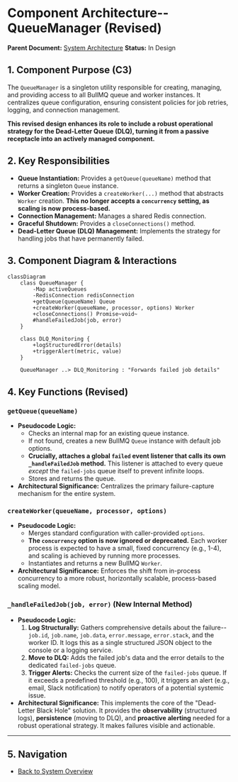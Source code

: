 # Component Architecture-- QueueManager (Revised)

**Parent Document:** [System Architecture](./system_overview.md)
**Status:** In Design

## 1. Component Purpose (C3)

The `QueueManager` is a singleton utility responsible for creating, managing, and providing access to all BullMQ queue and worker instances. It centralizes queue configuration, ensuring consistent policies for job retries, logging, and connection management.

**This revised design enhances its role to include a robust operational strategy for the Dead-Letter Queue (DLQ), turning it from a passive receptacle into an actively managed component.**

## 2. Key Responsibilities

-   **Queue Instantiation:** Provides a `getQueue(queueName)` method that returns a singleton `Queue` instance.
-   **Worker Creation:** Provides a `createWorker(...)` method that abstracts `Worker` creation. **This no longer accepts a `concurrency` setting, as scaling is now process-based.**
-   **Connection Management:** Manages a shared Redis connection.
-   **Graceful Shutdown:** Provides a `closeConnections()` method.
-   **Dead-Letter Queue (DLQ) Management:** Implements the strategy for handling jobs that have permanently failed.

## 3. Component Diagram & Interactions

```mermaid
classDiagram
    class QueueManager {
        -Map activeQueues
        -RedisConnection redisConnection
        +getQueue(queueName) Queue
        +createWorker(queueName, processor, options) Worker
        +closeConnections() Promise~void~
        #handleFailedJob(job, error)
    }

    class DLQ_Monitoring {
        +logStructuredError(details)
        +triggerAlert(metric, value)
    }

    QueueManager ..> DLQ_Monitoring : "Forwards failed job details"

```

## 4. Key Functions (Revised)

### `getQueue(queueName)`
-   **Pseudocode Logic:**
    -   Checks an internal map for an existing queue instance.
    -   If not found, creates a new BullMQ `Queue` instance with default job options.
    -   **Crucially, attaches a global `failed` event listener that calls its own `_handleFailedJob` method.** This listener is attached to every queue *except* the `failed-jobs` queue itself to prevent infinite loops.
    -   Stores and returns the queue.
-   **Architectural Significance:** Centralizes the primary failure-capture mechanism for the entire system.

### `createWorker(queueName, processor, options)`
-   **Pseudocode Logic:**
    -   Merges standard configuration with caller-provided `options`.
    -   **The `concurrency` option is now ignored or deprecated.** Each worker process is expected to have a small, fixed concurrency (e.g., 1-4), and scaling is achieved by running more processes.
    -   Instantiates and returns a new BullMQ `Worker`.
-   **Architectural Significance:** Enforces the shift from in-process concurrency to a more robust, horizontally scalable, process-based scaling model.

### `_handleFailedJob(job, error)` (New Internal Method)
-   **Pseudocode Logic:**
    1.  **Log Structurally:** Gathers comprehensive details about the failure-- `job.id`, `job.name`, `job.data`, `error.message`, `error.stack`, and the worker ID. It logs this as a single structured JSON object to the console or a logging service.
    2.  **Move to DLQ:** Adds the failed job's data and the error details to the dedicated `failed-jobs` queue.
    3.  **Trigger Alerts:** Checks the current size of the `failed-jobs` queue. If it exceeds a predefined threshold (e.g., 100), it triggers an alert (e.g., email, Slack notification) to notify operators of a potential systemic issue.
-   **Architectural Significance:** This implements the core of the "Dead-Letter Black Hole" solution. It provides the **observability** (structured logs), **persistence** (moving to DLQ), and **proactive alerting** needed for a robust operational strategy. It makes failures visible and actionable.

---

## 5. Navigation

-   [Back to System Overview](./system_overview.md)